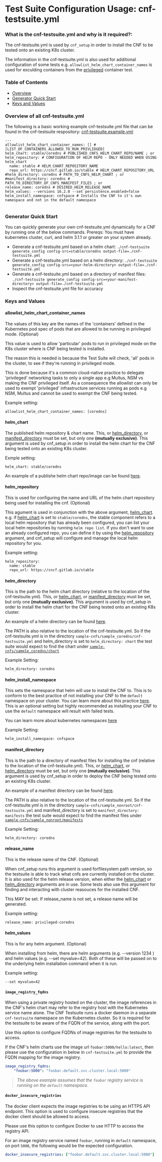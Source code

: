 # Test Suite Configuration Usage: cnf-testsuite.yml
### What is the cnf-testsuite.yml and why is it required?:

The cnf-testsuite.yml is used by `cnf_setup` in order to install the CNF to be tested onto an existing K8s cluster. 


The information in the cnf-testsuite.yml is also used for additional configuration of some tests e.g. `allowlist_helm_chart_container_names` is used for exculding containers from the [privileged](https://github.com/cncf/cnf-testsuite/blob/main/src/tasks/workload/security.cr#L196) container test.


### Table of Contents

- [Overview](#Overview-of-all-cnf-testsuite.yml)
- [Generator Quick Start](#Generator-Quick-Start)
- [Keys and Values](#Keys-and-Values)


### Overview of all cnf-testsuite.yml

The following is a basic working example cnf-testsuite.yml file that can be found in the cnf-testsuite respository: [cnf-testsuite.example.yml](https://github.com/cncf/cnf-testsuite/blob/CNF_TESTSUITE_YML%231357/example-cnfs/coredns/cnf-testsuite.yml)

```yaml=
---
allowlist_helm_chart_container_names: [] # [LIST_OF_CONTAINERS_ALLOWED_TO_RUN_PRIVLIDGED]
helm_chart: stable/coredns # PUBLISHED_CNFS_HELM_CHART_REPO/NAME ; or
helm_repository: # CONFIGURATION OF HELM REPO - ONLY NEEDED WHEN USING helm_chart 
  name: stable # HELM_CHART_REPOSITORY_NAME
  repo_url: https://cncf.gitlab.io/stable # HELM_CHART_REPOSITORY_URL
#helm_directory: coredns # PATH_TO_CNFS_HELM_CHART ; or
#manifest_directory: coredns # PATH_TO_DIRECTORY_OF_CNFS_MANIFEST_FILES ; or
release_name: coredns # DESIRED_HELM_RELEASE_NAME
helm_values: --versions 16.2.0 --set persistence.enabled=false
helm_install_namespace: cnfspace # Installs the CNF to it's own namespace and not in the default namespace


```

### Generator Quick Start 
You can quickly generate your own cnf-testsuite.yml dynamically for a CNF by running one of the below commands.
Prereqs: You must have kubernetes cluster, curl, and helm 3.1.1 or greater on your system already.

- Generate a cnf-testsuite.yml based on a helm chart:  `./cnf-testsuite generate_config config-src=stable/coredns output-file=./cnf-testsuite.yml`
- Generate a cnf-testsuite.yml based on a helm directory:  `./cnf-testsuite generate_config config-src=<your-helm-directory> output-file=./cnf-testsuite.yml`
- Generate a cnf-testsuite.yml based on a directory of manifest files:  `./cnf-testsuite generate_config config-src=<your-manifest-directory> output-file=./cnf-testsuite.yml`
- Inspect the cnf-testsuite.yml file for accuracy

### Keys and Values

#### allowlist_helm_chart_container_names

The values of this key are the names of the 'containers' defined in the Kubernetes pod spec of pods that are allowed to be running in privileged mode. (Optional)

This value is used to allow 'particular' pods to run in privileged mode on the K8s cluster where is CNF being tested is installed.

The reason this is needed is because the Test Suite will check, 'all' pods in the cluster, to see if they're running in privileged mode.

This is done because it's a common cloud-native practice to delegate 'privileged' networking tasks to only a single app e.g Multus, NSM vs making the CNF privileged itself. As a consequence the allowlist can only be used to exempt 'privileged' infrastructure services running as pods e.g NSM, Multus and cannot be used to exempt the CNF being tested.

Example setting:

`allowlist_helm_chart_container_names: [coredns]`



#### helm_chart

The published helm repository & chart name. This, or [helm_directory](#helm_directory), or [manifest_directory](#manifest_directory) must be set, but only one **(mutually exclusive)**. This argument is used by cnf_setup in order to install the helm chart for the CNF being tested onto an existing K8s cluster.


Exmple setting:

`helm_chart: stable/coredns`

An example of a publishe helm chart repo/image can be found [here](https://github.com/helm/charts/tree/master/stable/coredns#tldr).

#### helm_repository

This is used for configuring the name and URL of the helm chart repository being used for installing the cnf. (Optional) 

This agument is used in conjunction with the above argument, [helm_chart](#helm_chart). e.g. if [helm_chart](#helm_chart) is set to `stable/coredns`, the stable component refers to a local helm repository that has already been configured, you can list your local helm repositories by running `helm repo list`. If you don't want to use an already configured repo, you can define it by using the [helm_repository](#helm_repository) argument, and cnf_setup will configure and manage the local helm repository for you.

Example setting:

```yaml=
helm_repository:
  name: stable
  repo_url: https://cncf.gitlab.io/stable
```


#### helm_directory

This is the path to the helm chart directory (relative to the location of the cnf-testsuite.yml). This, or [helm_chart](#helm_chart), or [manifest_directory](#manifest_directory) must be set, but only one **(mutually exclusive)**. This argument is used by cnf_setup in order to install the helm chart for the CNF being tested onto an existing K8s cluster.

 
An example of a helm directory can be found [here](https://github.com/helm/charts/tree/master/stable/coredns).

The PATH is also relative to the location of the cnf-testsuite.yml. So if the cnf-testsuite.yml is in the directory `sample-cnfs/sample_coredns/cnf-testsuite.yml` and helm_directory is set to `helm_directory: chart` the test suite would expect to find the chart under [`sample-cnfs/sample_coredns/chart`](https://github.com/cncf/cnf-testsuite/tree/main/sample-cnfs/sample_coredns/chart)

Example Setting:

`helm_directory: coredns`


#### helm_install_namespace

This sets the namespace that helm will use to install the CNF to. This is to conform to the best practice of not installing your CNF to the `default` namespace on your cluster. You can learn more about this practice [here](./docs/LIST_OF_TESTS.md#default-namespaces). This is an optional setting but highly recommended as installing your CNF to use the `default` namespace will result with failed tests.

You can learn more about kubernetes namespaces [here](https://kubernetes.io/docs/concepts/overview/working-with-objects/namespaces/)

Example Setting:

`helm_install_namespace: cnfspace`


#### manifest_directory

This is the path to a directory of manifest files for installing the cnf (relative to the location of the cnf-testsuite.yml). This, or [helm_chart](#helm_chart), or [helm_directory](#helm_directory) must be set, but only one **(mutually exclusive)**. This argument is used by cnf_setup in order to deploy the CNF being tested onto an existing K8s cluster.


An example of a manifest directory can be found [here](https://github.com/cncf/cnf-testsuite/tree/main/sample-cnfs/sample_nonroot/manifests).

The PATH is also relative to the location of the cnf-testsuite.yml. So if the cnf-testsuite.yml is in the directory `sample-cnfs/sample_nonroot/cnf-testsuite.yml` and manifest_directory is set to `manifest_directory: manifests` the test suite would expect to find the manifest files under [`sample-cnfs/sample_nonroot/manifests`](https://github.com/cncf/cnf-testsuite/tree/main/sample-cnfs/sample_nonroot/manifests)

Example Setting:

`helm_directory: coredns`



#### release_name

This is the release name of the CNF. (Optional)

When cnf_setup runs this argument is used forfilesystem path version, so the testsuite is able to track what cnfs are currently installed on the cluster. It is also used for the helm release version, when either the [helm_chart](#helm_chart) or [helm_directory](#helm_directory) arguments are in use. Some tests also use this argument for finding and interacting with cluster reasouces for the installed CNF.

This MAY be set. If release_name is not set, a release name will be generated.

Example setting:

`release_name: privileged-coredns`

#### helm_values

This is for any helm argument. (Optional)

When installing from helm, there are helm arguments (e.g. --version 1234 ) and helm values (e.g. --set myvalue=42).  Both of these will be passed on to the underlying helm installation command when it is run.  


Example setting:

`--set myvalue=42`


#### `image_registry_fqdns`

When using a private registry hosted on the cluster, the image references in the CNF's helm chart may refer to the registry host with the Kubernetes service name alone. The CNF Testsuite runs a docker daemon in a separate `cnf-testsuite` namespace on the Kubernetes cluster. So it is required for the testsuite to be aware of the FQDN of the service, along with the port.

Use this option to configure FQDNs of image registries for the testsuite to access.

If the CNF's helm charts use the image url `foobar:5000/hello:latest`, then please use the configuration in below in `cnf-testsuite.yml` to provide the FQDN mapping for the image registry.

```yaml
image_registry_fqdns:
    "foobar:5000": "foobar.default.svc.cluster.local:5000"
```

> *The above example assumes that the `foobar` registry service is running on the `default` namespace.*

#### `docker_insecure_registries`

The docker client expects the image registries to be using an HTTPS API endpoint. This option is used to configure insecure registries that the docker client should be allowed to access.

Please use this option to configure Docker to use HTTP to access the registry API.

For an image registry service named `foobar`, running in `default` namespace, on port `5000`, the following would be the expected configuration.

```yaml
docker_insecure_registries: ["foobar.default.svc.cluster.local:5000"]
```
